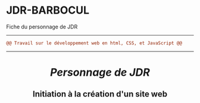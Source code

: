 # JDR-BARBOCUL
Fiche du personnage de JDR

--------------------------------------------------------------------------------------------------------

```diff	
@@ Travail sur le développement web en html, CSS, et JavaScript @@
```

-------------------------------------------------------------

***<h1 align="center">Personnage de JDR</h1>***

<h2 align="center">Initiation à la création d'un site web</h2> 
